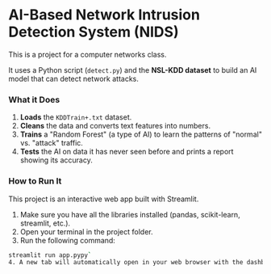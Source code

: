 # AI-Based Network Intrusion Detection System (NIDS)

This is a project for a computer networks class.

It uses a Python script (`detect.py`) and the **NSL-KDD dataset** to build an AI model that can detect network attacks.

### What it Does
1.  **Loads** the `KDDTrain+.txt` dataset.
2.  **Cleans** the data and converts text features into numbers.
3.  **Trains** a "Random Forest" (a type of AI) to learn the patterns of "normal" vs. "attack" traffic.
4.  **Tests** the AI on data it has never seen before and prints a report showing its accuracy.

### How to Run It

This project is an interactive web app built with Streamlit.

1.  Make sure you have all the libraries installed (pandas, scikit-learn, streamlit, etc.).
2.  Open your terminal in the project folder.
3.  Run the following command:

  ```bash
  streamlit run app.pypy`
4. A new tab will automatically open in your web browser with the dashboard.